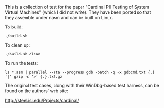 This is a collection of test for the paper "Cardinal Pill Testing of
System Virtual Machines" (which I did not write). They have been ported
so that they assemble under nasm and can be built on Linux.

To build:

    ./build.sh

To clean up:

    ./build.sh clean

To run the tests:

    ls *.asm | parallel --eta --progress gdb -batch -q -x gdbcmd.txt {.} '|' gzip -c '>' {.}.txt.gz

The original test cases, along with their WinDbg-based test harness, can be
found on the authors' web site:

http://steel.isi.edu/Projects/cardinal/
